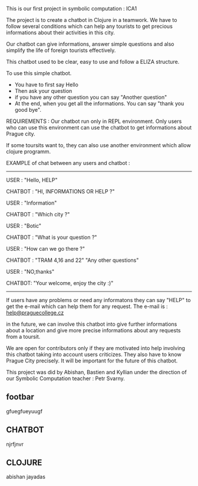 This is our first project in symbolic computation : ICA1

The project is to create a chatbot in Clojure in a teamwork.
We have to follow several conditions which can help any tourists to get precious informations about their activities in this city. 

Our chatbot can give informations, answer simple questions and also simplify the life of foreign tourists effectively.

This chatbot used to be clear, easy to use and follow a ELIZA structure.


To use this simple chatbot.
   - You have to first say Hello
   - Then ask your question
   - if you have any other question you can say "Another question"
   - At the end, when you get all the informations. You can say "thank you good bye".
   
   
REQUIREMENTS : Our chatbot run only in REPL environment.
Only users who can use this environment can use the chatbot to get informations about Prague city.

If some toursits want to, they can also use another environment which allow clojure programm.


EXAMPLE of chat between any users and chatbot :

_____________________________________________

USER : "Hello, HELP"

CHATBOT : "HI, INFORMATIONS OR HELP ?"

USER : "Information"

CHATBOT : "Which city ?"

USER : "Botic" 

CHATBOT : "What is your question ?"

USER : "How can we go there ?"

CHATBOT : "TRAM 4,16 and 22" 
          "Any other questions"

USER : "NO,thanks"

CHATBOT: "Your welcome, enjoy the city :)"

___________________________________________


If users have any problems or need any informatons they can say "HELP" to get the e-mail which can help them for any request.
The e-mail is : help@praguecollege.cz

in the future, we can involve this chatbot into give further informations about a location and give more precise informations about any requests from a toursit.

We are open for contributors only if they are motivated into help involving this chatbot taking into account users criticizes.
They also have to know Prague City precisely. It will be important for the future of this chatbot.



This project was did by Abishan, Bastien and Kyllian under the direction of our Symbolic Computation teacher : Petr Svarny.

## footbar

gfuegfueyuugf


## CHATBOT

njrfjnvr

## CLOJURE

abishan jayadas


